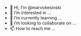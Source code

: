 - 👋 Hi, I’m @marvokesinski
- 👀 I’m interested in ...
- 🌱 I’m currently learning ...
- 💞️ I’m looking to collaborate on ...
- 📫 How to reach me ...

<!---
marvokesinski/marvokesinski is a ✨ special ✨ repository because its `README.md` (this file) appears on your GitHub profile.
You can click the Preview link to take a look at your changes.
--->
